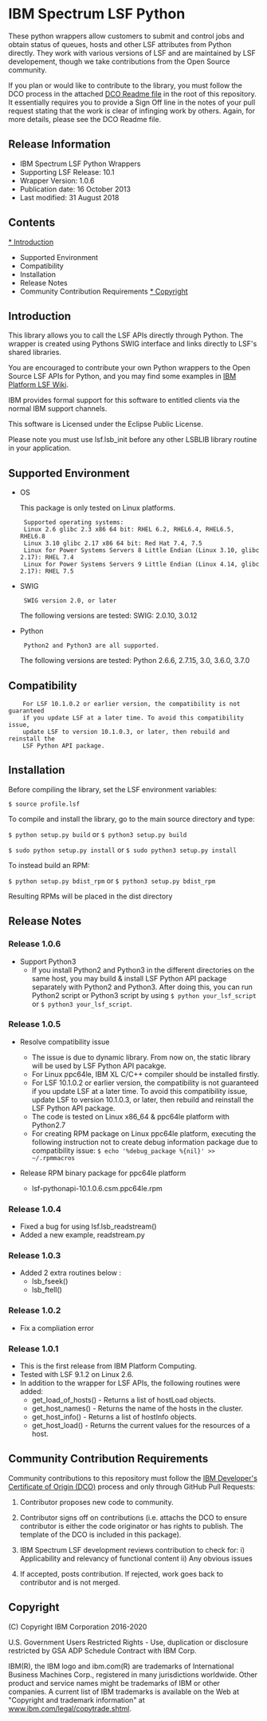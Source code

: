 # IBM Spectrum LSF Python

These python wrappers allow customers to submit and control jobs and obtain status of queues, hosts and other LSF attributes from Python directly.  They work with various versions of LSF and are maintained by LSF developement, though we take contributions from the Open Source community.

If you plan or would like to contribute to the library, you must follow the DCO process in the attached [DCO Readme file](https://github.com/IBMSpectrumComputing/platform-python-lsf-api/blob/master/IBMDCO.md) in the root of this repository.  It essentially requires you to provide a Sign Off line in the notes of your pull request stating that the work is clear of infinging work by others.  Again, for more details, please see the DCO Readme file.

## Release Information

* IBM Spectrum LSF Python Wrappers
* Supporting LSF Release: 10.1
* Wrapper Version: 1.0.6
* Publication date: 16 October 2013
* Last modified: 31 August 2018

## Contents

[* Introduction ](#13-Introduction)
* Supported Environment
* Compatibility
* Installation
* Release Notes
* Community Contribution Requirements
[* Copyright](#19-Copyright)

## Introduction

This library allows you to call the LSF APIs directly through Python. The wrapper is created using Pythons SWIG interface and links directly to LSF's shared libraries. 

You are encouraged to contribute your own Python wrappers to the Open Source LSF APIs for Python, and you may find some examples in [IBM Platform LSF Wiki](https://www.ibm.com/support/knowledgecenter/SSWRJV_10.1.0/best_practices/Using%20the%20Python%20wrapper%20for%20LSF%20API.html).

IBM provides formal support for this software to entitled clients via the normal IBM support channels.

This software is Licensed under the Eclipse Public License.

Please note you must use lsf.lsb_init before any other LSBLIB library routine in your application.

## Supported Environment

 - OS
 
   	This package is only tested on Linux platforms.

        Supported operating systems: 
		Linux 2.6 glibc 2.3 x86 64 bit: RHEL 6.2, RHEL6.4, RHEL6.5, RHEL6.8
		Linux 3.10 glibc 2.17 x86 64 bit: Red Hat 7.4, 7.5
		Linux for Power Systems Servers 8 Little Endian (Linux 3.10, glibc 2.17): RHEL 7.4
		Linux for Power Systems Servers 9 Little Endian (Linux 4.14, glibc 2.17): RHEL 7.5

 - SWIG

        SWIG version 2.0, or later

	The following versions are tested:
		SWIG: 2.0.10, 3.0.12

 - Python

        Python2 and Python3 are all supported.

	The following versions are tested:
		Python 2.6.6, 2.7.15, 3.0, 3.6.0, 3.7.0

## Compatibility

        For LSF 10.1.0.2 or earlier version, the compatibility is not guaranteed
      	if you update LSF at a later time. To avoid this compatibility issue, 
      	update LSF to version 10.1.0.3, or later, then rebuild and reinstall the 
      	LSF Python API package.
        

## Installation

Before compiling the library, set the LSF environment variables:

`$ source profile.lsf`

To compile and install the library, go to the main source directory
and type:

`$ python setup.py build`
or `$ python3 setup.py build`

`$ sudo python setup.py install`
or `$ sudo python3 setup.py install`

To instead build an RPM:

`$ python setup.py bdist_rpm`
or `$ python3 setup.py bdist_rpm`

Resulting RPMs will be placed in the dist directory

## Release Notes

### Release 1.0.6
- Support Python3
    * If you install Python2 and Python3 in the different directories on the same host, 
      you may build & install LSF Python API package separately with Python2 and Python3. 
      After doing this, you can run Python2 script or Python3 script by using 
         `$ python your_lsf_script`
      or `$ python3 your_lsf_script`.

### Release 1.0.5
- Resolve compatibility issue
    * The issue is due to dynamic library. From now on, the static library will 
      be used by LSF Python API pacakge.
    * For Linux ppc64le, IBM XL C/C++ compiler should be installed firstly.
    * For LSF 10.1.0.2 or earlier version, the compatibility is not guaranteed
      if you update LSF at a later time. To avoid this compatibility issue, 
      update LSF to version 10.1.0.3, or later, then rebuild and reinstall the 
      LSF Python API package.
    * The code is tested on Linux x86_64 & ppc64le platform with Python2.7
    * For creating RPM package on Linux ppc64le platform, executing the following 
      instruction not to create debug information package due to compatibility issue:
          `$ echo '%debug_package %{nil}' >> ~/.rpmmacros`

- Release RPM binary package for ppc64le platform

    * lsf-pythonapi-10.1.0.6.csm.ppc64le.rpm

### Release 1.0.4

- Fixed a bug for using lsf.lsb_readstream()
- Added a new example, readstream.py

### Release 1.0.3

-  Added 2 extra routines below :
    * lsb_fseek()
    * lsb_ftell()

### Release 1.0.2

-  Fix a compliation error

### Release 1.0.1

- This is the first release from IBM Platform Computing.
- Tested with LSF 9.1.2 on Linux 2.6.
- In addition to the wrapper for LSF APIs, the following routines were added:
  * get_load_of_hosts() - Returns a list of hostLoad objects.
  * get_host_names()    - Returns the name of the hosts in the cluster.
  * get_host_info()     - Returns a list of hostInfo objects.
  * get_host_load()     - Returns the current values for the resources of a host.

## Community Contribution Requirements

Community contributions to this repository must follow the [IBM Developer's Certificate of Origin (DCO)](https://github.com/IBMSpectrumComputing/platform-python-lsf-api/blob/master/IBMDCO.md) process and only through GitHub Pull Requests:

 1. Contributor proposes new code to community.

 2. Contributor signs off on contributions 
    (i.e. attachs the DCO to ensure contributor is either the code 
    originator or has rights to publish. The template of the DCO is included in
    this package).
 
 3. IBM Spectrum LSF development reviews contribution to check for:
    i)  Applicability and relevancy of functional content 
    ii) Any obvious issues

 4. If accepted, posts contribution. If rejected, work goes back to contributor and is not merged.

## Copyright

(C) Copyright IBM Corporation 2016-2020

U.S. Government Users Restricted Rights - Use, duplication or disclosure 
restricted by GSA ADP Schedule Contract with IBM Corp.

IBM(R), the IBM logo and ibm.com(R) are trademarks of International Business Machines Corp., 
registered in many jurisdictions worldwide. Other product and service names might be trademarks 
of IBM or other companies. A current list of IBM trademarks is available on the Web at 
"Copyright and trademark information" at www.ibm.com/legal/copytrade.shtml.
